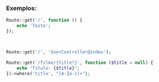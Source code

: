 ### Exemplos:
```php
Route::get('/', function () {
	echo 'Teste';
});
```

```php

```

```php

```

```php
Route::get('/', 'UserController@index');

Route::get('/filme/{title?}', function ($title = null) {
	echo "Titulo: {$title}";
})->where('title', "[A-Za-z]+");
```

<!--stackedit_data:
eyJoaXN0b3J5IjpbLTMyMzQ3MDA2Ml19
-->
